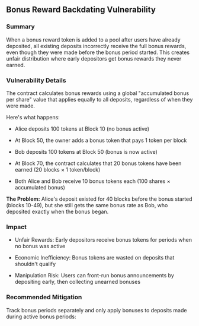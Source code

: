 ## Bonus Reward Backdating Vulnerability

### Summary

When a bonus reward token is added to a pool after users have already deposited, all existing deposits incorrectly receive the full bonus rewards, even though they were made before the bonus period started. This creates unfair distribution where early depositors get bonus rewards they never earned.

### Vulnerability Details

The contract calculates bonus rewards using a global "accumulated bonus per share" value that applies equally to all deposits, regardless of when they were made.

Here's what happens:

- Alice deposits 100 tokens at Block 10 (no bonus active)

- At Block 50, the owner adds a bonus token that pays 1 token per block

- Bob deposits 100 tokens at Block 50 (bonus is now active)

- At Block 70, the contract calculates that 20 bonus tokens have been earned (20 blocks × 1 token/block)

- Both Alice and Bob receive 10 bonus tokens each (100 shares × accumulated bonus)

**The Problem:** Alice's deposit existed for 40 blocks before the bonus started (blocks 10-49), but she still gets the same bonus rate as Bob, who deposited exactly when the bonus began.

### Impact

- Unfair Rewards: Early depositors receive bonus tokens for periods when no bonus was active

- Economic Inefficiency: Bonus tokens are wasted on deposits that shouldn't qualify

- Manipulation Risk: Users can front-run bonus announcements by depositing early, then collecting unearned bonuses
    
### Recommended Mitigation

Track bonus periods separately and only apply bonuses to deposits made during active bonus periods: